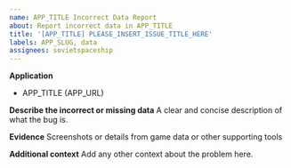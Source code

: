 ```yaml
---
name: APP_TITLE Incorrect Data Report
about: Report incorrect data in APP_TITLE
title: '[APP_TITLE] PLEASE_INSERT_ISSUE_TITLE_HERE'
labels: APP_SLUG, data
assignees: sovietspaceship
---
```


**Application**

-   APP_TITLE (APP_URL)

**Describe the incorrect or missing data**
A clear and concise description of what the bug is.

**Evidence**
Screenshots or details from game data or other supporting tools

**Additional context**
Add any other context about the problem here.
